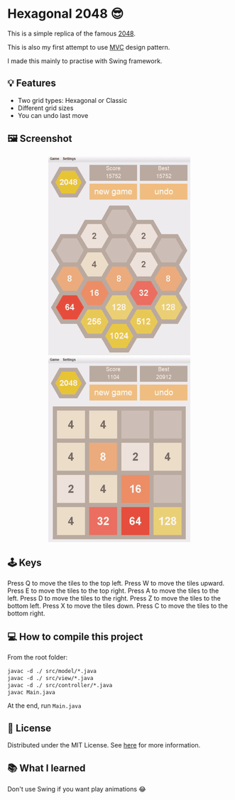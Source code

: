 ﻿# Hexagonal 2048 :sunglasses:
This is a simple replica of the famous [2048](https://github.com/gabrielecirulli/2048). 

This is also my first attempt to use [MVC](https://en.wikipedia.org/wiki/Model%E2%80%93view%E2%80%93controller) design pattern.

I made this mainly to practise with Swing framework.

## :bulb: Features

 - Two grid types: Hexagonal or Classic
 - Different grid sizes
 - You can undo last move
 
## :framed_picture: Screenshot

<p align="center">
  <img src="meta/hexagonal.gif">
  <img src="meta/classic.gif">
</p>

## :joystick: Keys
Press Q to move the tiles to the top left.
Press W to move the tiles upward.
Press E to move the tiles to the top right.
Press A to move the tiles to the left.
Press D to move the tiles to the right.
Press Z to move the tiles to the bottom left.
Press X to move the tiles down.
Press C to move the tiles to the bottom right.

## :computer: How to compile this project
From the root folder:

    javac -d ./ src/model/*.java
    javac -d ./ src/view/*.java
    javac -d ./ src/controller/*.java
    javac Main.java
At the end, run `Main.java`

## :page_with_curl: License
Distributed under the MIT License. See [here](https://github.com/vincenzocorso/hexagonal2048/blob/master/LICENSE) for more information.

## :books: What I learned
Don't use Swing if you want play animations :joy:
